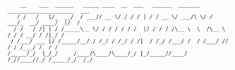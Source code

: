 <pre><code>    __    ___  ______   _____ ____  __  ___   ______  _______  _____________________  ___
   / /   /   |/_  __/  / ___// __ \/ / / / | / / __ \/ ___/\ \/ / ___/_  __/ ____/  |/  /
  / /   / /| | / /_____\__ \/ / / / / / /  |/ / / / /\__ \  \  /\__ \ / / / __/ / /|_/ / 
 / /___/ ___ |/ /_____/__/ / /_/ / /_/ / /|  / /_/ /___/ /  / /___/ // / / /___/ /  / /  
/_____/_/  |_/_/     /____/\____/\____/_/ |_/_____//____/  /_//____//_/ /_____/_/  /_/   
                                                                                         </code></pre>

